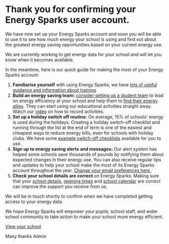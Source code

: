 # Thank you for confirming your Energy Sparks user account.

We have now set up your Energy Sparks account and soon you will be able to use it to see how much energy your school is using and find out about the greatest energy saving opportunities based on your current energy use.

We are currently working to get energy data for your school and will let you know when it becomes available.

In the meantime, here is our quick guide for making the most of your Energy Sparks account:

1. **Familiarise yourself** with using Energy Sparks, we have [lots of useful guidance and information about training](http://localhost/intervention_types/74).
2. **Build an energy saving team:** [consider setting up a student team](http://localhost/activity_types/33) to lead on energy efficiency at your school and help them to [find their energy allies](http://localhost/activity_types/174). They can start using our educational activities straight away. Watch our [video](https://www.youtube.com/watch?v=7tTpe2ur67k&list=PLMAAPNnPXGlyu8fqhXjrZgLDduHDzBIca&index=9) on how to record activities.
3. **Set up a holiday switch off routine:** On average, 15% of schools' energy is used during the holidays. Creating a holiday switch-off checklist and running through the list at the end of term is one of the easiest and cheapest ways to reduce energy bills, even for schools with holiday clubs. We have some [example switch-off checklists](http://localhost/intervention_types/71) available for you to use.
4. **Sign up to energy saving alerts and messages:** Our alert system has helped some schools save thousands of pounds by notifying them about expected changes in their energy use. You can also receive regular tips and updates to help your school make the most of its Energy Sparks account throughout the year. [Change your email preferences here.](http://localhost/profiles)
5. **Check your school details are correct** on Energy Sparks: Making sure that your [school details](http://localhost/schools/test-school/edit), [opening times](http://localhost/schools/test-school/times/edit) and [school calendar](http://localhost/calendars/[CALENDAR_ID]) are correct can improve the support you receive from us.

We will be in touch shortly to confirm when we have completed getting access to your energy data.

We hope Energy Sparks will empower your pupils, school staff, and wider school community to take action to make your school more energy efficient.

[View your school](http://localhost/schools/test-school)

Many thanks
Admin